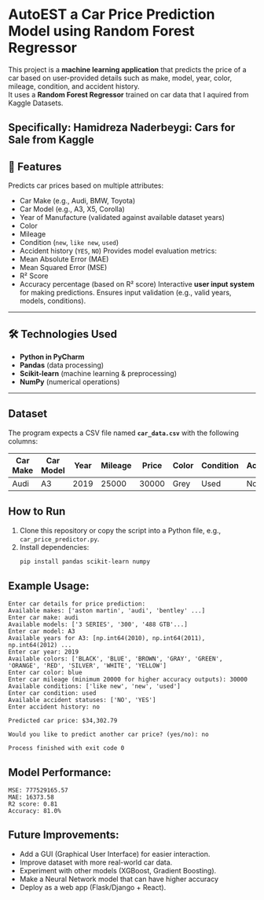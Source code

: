# AutoEST a Car Price Prediction Model using Random Forest Regressor

This project is a **machine learning application** that predicts the price of a car based on user-provided details such as make, model, year, color, mileage, condition, and accident history.  
It uses a **Random Forest Regressor** trained on car data that I aquired from Kaggle Datasets.

Specifically: Hamidreza Naderbeygi: Cars for Sale from Kaggle
---

## 📌 Features
Predicts car prices based on multiple attributes:
  - Car Make (e.g., Audi, BMW, Toyota)
  - Car Model (e.g., A3, X5, Corolla)
  - Year of Manufacture (validated against available dataset years)
  - Color
  - Mileage
  - Condition (`new`, `like new`, `used`)
  - Accident history (`YES`, `NO`)
Provides model evaluation metrics:
  - Mean Absolute Error (MAE)
  - Mean Squared Error (MSE)
  - R² Score
  - Accuracy percentage (based on R² score)
Interactive **user input system** for making predictions.
Ensures input validation (e.g., valid years, models, conditions).

---

## 🛠️ Technologies Used
- **Python in PyCharm**
- **Pandas** (data processing)
- **Scikit-learn** (machine learning & preprocessing)
- **NumPy** (numerical operations)

---

## Dataset
The program expects a CSV file named **`car_data.csv`** with the following columns:

| Car Make | Car Model | Year | Mileage | Price | Color | Condition | Accident |
|----------|-----------|------|---------|-------|-------|-----------|----------|
| Audi     | A3        | 2019 | 25000   | 30000 | Grey  |   Used    |    No    |



## How to Run
1. Clone this repository or copy the script into a Python file, e.g., `car_price_predictor.py`.
2. Install dependencies:
   ```bash
   pip install pandas scikit-learn numpy

## Example Usage:
~~~
Enter car details for price prediction:
Available makes: ['aston martin', 'audi', 'bentley' ...]
Enter car make: audi
Available models: ['3 SERIES', '300', '488 GTB'...]
Enter car model: A3
Available years for A3: [np.int64(2010), np.int64(2011), np.int64(2012) ...
Enter car year: 2019
Available colors: ['BLACK', 'BLUE', 'BROWN', 'GRAY', 'GREEN', 'ORANGE', 'RED', 'SILVER', 'WHITE', 'YELLOW']
Enter car color: blue
Enter car mileage (minimum 20000 for higher accuracy outputs): 30000
Available conditions: ['like new', 'new', 'used']
Enter car condition: used
Available accident statuses: ['NO', 'YES']
Enter accident history: no

Predicted car price: $34,302.79

Would you like to predict another car price? (yes/no): no

Process finished with exit code 0
~~~

## Model Performance:
~~~
MSE: 777529165.57
MAE: 16373.58
R2 score: 0.81
Accuracy: 81.0%
~~~

## Future Improvements:
- Add a GUI (Graphical User Interface) for easier interaction.
- Improve dataset with more real-world car data.
- Experiment with other models (XGBoost, Gradient Boosting).
- Make a Neural Network model that can have higher accuracy
- Deploy as a web app (Flask/Django + React).
